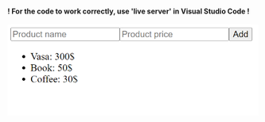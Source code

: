 ﻿
#### ! For the code to work correctly, use 'live server' in Visual Studio Code !

![Store App](https://github.com/AndriiKot/JS__Courses__/blob/master/Alexandr_Dudukalo/2024__JS-Basic/Practice/_02_store_app/images/__v1_0_0__.png)

```js
```